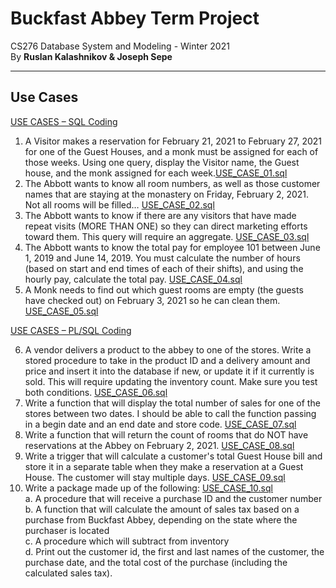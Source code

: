 # Buckfast Abbey Term Project

CS276 Database System and Modeling - Winter 2021  
By **Ruslan Kalashnikov &amp; Joseph Sepe**

---

## Use Cases

[USE CASES – SQL Coding](https://github.com/sepej/CS276_Term_Project/tree/main/Use%20Case%20Code)

1. A Visitor makes a reservation for February 21, 2021 to February 27, 2021 for one of the Guest Houses, and a monk must be assigned for each of those weeks. Using one query, display the Visitor name, the Guest house, and the monk assigned for each week.[USE_CASE_01.sql](https://github.com/sepej/CS276_Term_Project/blob/main/Use%20Case%20Code/USE_CASE_01.sql)
2. The Abbott wants to know all room numbers, as well as those customer names that are staying at the monastery on Friday, February 2, 2021. Not all rooms will be filled… [USE_CASE_02.sql](https://github.com/sepej/CS276_Term_Project/blob/main/Use%20Case%20Code/USE_CASE_02.sql)
3. The Abbott wants to know if there are any visitors that have made repeat visits (MORE THAN ONE) so they can direct marketing efforts toward them. This query will require an aggregate. [USE_CASE_03.sql](https://github.com/sepej/CS276_Term_Project/blob/main/Use%20Case%20Code/USE_CASE_03.sql)
4. The Abbott wants to know the total pay for employee 101 between June 1, 2019 and June 14, 2019. You must calculate the number of hours (based on start and end times of each of their shifts), and using the hourly pay, calculate the total pay. [USE_CASE_04.sql](https://github.com/sepej/CS276_Term_Project/blob/main/Use%20Case%20Code/USE_CASE_04.sql)
5. A Monk needs to find out which guest rooms are empty (the guests have checked out) on February 3, 2021 so he can clean them. [USE_CASE_05.sql](https://github.com/sepej/CS276_Term_Project/blob/main/Use%20Case%20Code/USE_CASE_05.sql)

[USE CASES – PL/SQL Coding](https://github.com/sepej/CS276_Term_Project/tree/main/Use%20Case%20Code)

6. A vendor delivers a product to the abbey to one of the stores. Write a stored procedure to take in the product ID and a delivery amount and price and insert it into the database if new, or update it if it currently is sold. This will require updating the inventory count. Make sure you test both conditions. [USE_CASE_06.sql](https://github.com/sepej/CS276_Term_Project/blob/main/Use%20Case%20Code/USE_CASE_06.sql)
7. Write a function that will display the total number of sales for one of the stores between two dates. I should be able to call the function passing in a begin date and an end date and store code. [USE_CASE_07.sql](https://github.com/sepej/CS276_Term_Project/blob/main/Use%20Case%20Code/USE_CASE_07.sql)
8. Write a function that will return the count of rooms that do NOT have reservations at the Abbey on February 2, 2021. [USE_CASE_08.sql](https://github.com/sepej/CS276_Term_Project/blob/main/Use%20Case%20Code/USE_CASE_08.sql)
9. Write a trigger that will calculate a customer&#39;s total Guest House bill and store it in a separate table when they make a reservation at a Guest House. The customer will stay multiple days. [USE_CASE_09.sql](https://github.com/sepej/CS276_Term_Project/blob/main/Use%20Case%20Code/USE_CASE_09.sql)
10. Write a package made up of the following: [USE_CASE_10.sql](https://github.com/sepej/CS276_Term_Project/blob/main/Use%20Case%20Code/USE_CASE_10.sql)  
  a. A procedure that will receive a purchase ID and the customer number  
  b. A function that will calculate the amount of sales tax based on a purchase from Buckfast Abbey, depending on the state where the purchaser is located  
  c. A procedure which will subtract from inventory  
  d. Print out the customer id, the first and last names of the customer, the purchase date, and the total cost of the purchase (including the calculated sales tax).